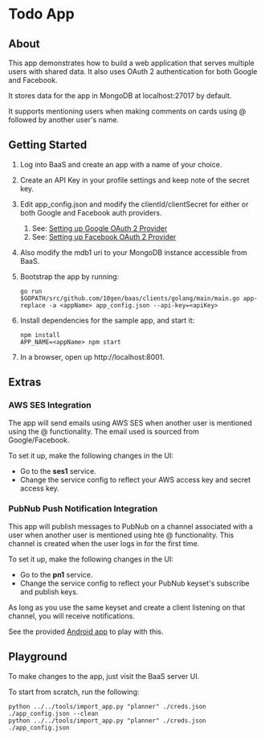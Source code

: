 # Todo App

## About
This app demonstrates how to build a web application that serves multiple users with shared data. It also uses OAuth 2 authentication for both Google and Facebook.

It stores data for the app in MongoDB at localhost:27017 by default.

It supports mentioning users when making comments on cards using @ followed by another user's name.

## Getting Started

1. Log into BaaS and create an app with a name of your choice.
2. Create an API Key in your profile settings and keep note of the secret key.
3. Edit app_config.json and modify the clientId/clientSecret for either or both Google and Facebook auth providers.
	1. See: [Setting up Google OAuth 2 Provider](../../auth/builtin/oauth2/google/README.md)
	2. See: [Setting up Facebook OAuth 2 Provider](../../auth/builtin/oauth2/facebook/README.md)
4. Also modify the mdb1 uri to your MongoDB instance accessible from BaaS.
5. Bootstrap the app by running:

	```
	go run $GOPATH/src/github.com/10gen/baas/clients/golang/main/main.go app-replace -a <appName> app_config.json --api-key=<apiKey>
	```
6. Install dependencies for the sample app, and start it:

	```
	npm install
	APP_NAME=<appName> npm start
	```

7. In a browser, open up http://localhost:8001.

## Extras

### AWS SES Integration

The app will send emails using AWS SES when another user is mentioned using the @ functionality. The email used is sourced from Google/Facebook.

To set it up, make the following changes in the UI:

* Go to the **ses1** service.
* Change the service config to reflect your AWS access key and secret access key.

### PubNub Push Notification Integration

This app will publish messages to PubNub on a channel associated with a user when another user is mentioned using hte @ functionality. This channel is created when the user logs in for the first time.

To set it up, make the following changes in the UI:

* Go to the **pn1** service.
* Change the service config to reflect your PubNub keyset's subscribe and publish keys.

As long as you use the same keyset and create a client listening on that channel, you will receive notifications.

See the provided [Android app](./android/README.md) to play with this.

## Playground

To make changes to the app, just visit the BaaS server UI.

To start from scratch, run the following:

```
python ../../tools/import_app.py "planner" ./creds.json ./app_config.json --clean
python ../../tools/import_app.py "planner" ./creds.json ./app_config.json
```